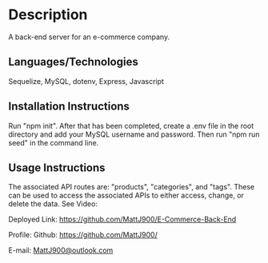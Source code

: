<h1>Description</h1>
A back-end server for an e-commerce company.

<h2>Languages/Technologies</h2>
Sequelize, MySQL, dotenv, Express, Javascript

<h2>Installation Instructions</h2>
Run "npm init". After that has been completed, create a .env file in the root directory and add your MySQL username and password. Then run "npm run seed" in the command line.

<h2>Usage Instructions</h2>
The associated API routes are: "products", "categories", and "tags". These can be used to access the associated APIs to either access, change, or delete the data. See Video: 



Deployed Link:
https://github.com/MattJ900/E-Commerce-Back-End

Profile:
Github: https://github.com/MattJ900/

E-mail: 
MattJ900@outlook.com
